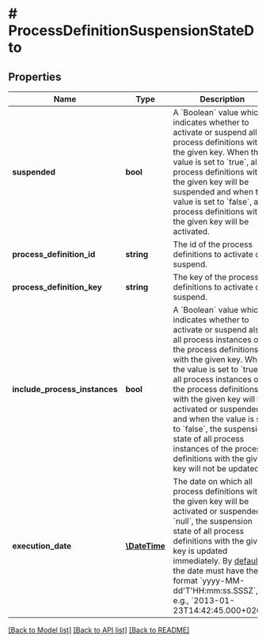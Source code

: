 # # ProcessDefinitionSuspensionStateDto

## Properties

Name | Type | Description | Notes
------------ | ------------- | ------------- | -------------
**suspended** | **bool** | A &#x60;Boolean&#x60; value which indicates whether to activate or suspend all process definitions with the given key. When the value is set to &#x60;true&#x60;, all process definitions with the given key will be suspended and when the value is set to &#x60;false&#x60;, all process definitions with the given key will be activated. | [optional]
**process_definition_id** | **string** | The id of the process definitions to activate or suspend. | [optional]
**process_definition_key** | **string** | The key of the process definitions to activate or suspend. | [optional]
**include_process_instances** | **bool** | A &#x60;Boolean&#x60; value which indicates whether to activate or suspend also all process instances of  the process definitions with the given key. When the value is set to &#x60;true&#x60;, all process instances of the process definitions with the given key will be activated or suspended and when the value is set to &#x60;false&#x60;, the suspension state of  all process instances of the process definitions with the given key will not be updated. | [optional]
**execution_date** | [**\DateTime**](\DateTime.md) | The date on which all process definitions with the given key will be activated or suspended. If &#x60;null&#x60;, the suspension state of all process definitions with the given key is updated immediately. By [default](https://docs.camunda.org/manual/latest/reference/rest/overview/date-format/), the date must have the format &#x60;yyyy-MM-dd&#39;T&#39;HH:mm:ss.SSSZ&#x60;, e.g., &#x60;2013-01-23T14:42:45.000+0200&#x60;. | [optional]

[[Back to Model list]](../../README.md#models) [[Back to API list]](../../README.md#endpoints) [[Back to README]](../../README.md)
